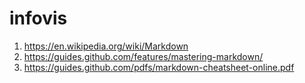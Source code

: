 # infovis
1. https://en.wikipedia.org/wiki/Markdown
2. https://guides.github.com/features/mastering-markdown/
3. https://guides.github.com/pdfs/markdown-cheatsheet-online.pdf
